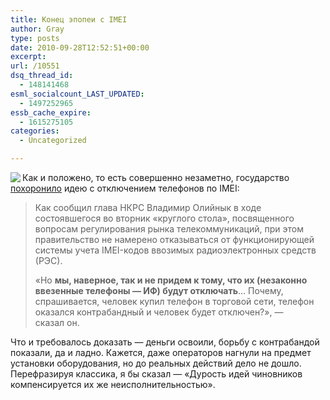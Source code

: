 ```yaml
---
title: Конец эпопеи с IMEI
author: Gray
type: posts
date: 2010-09-28T12:52:51+00:00
excerpt:
url: /10551
dsq_thread_id:
  - 148141468
esml_socialcount_LAST_UPDATED:
  - 1497252965
essb_cache_expire:
  - 1615275105
categories:
  - Uncategorized

---
```








<img src="https://i0.wp.com/forumimg.net/blog/imei-1.jpg?w=740" align="left" data-recalc-dims="1" /> 

Как и&nbsp;положено, то&nbsp;есть совершенно незаметно, государство <a href="http://www.interfax.com.ua/rus/eco/48368/" target="_blank">похоронило</a> идею с&nbsp;отключением телефонов по&nbsp;IMEI:

> Как сообщил глава НКРС Владимир Олийнык в&nbsp;ходе состоявшегося во&nbsp;вторник &laquo;круглого стола&raquo;, посвященного вопросам регулирования рынка телекоммуникаций, при этом правительство не&nbsp;намерено отказываться от&nbsp;функционирующей системы учета IMEI-кодов ввозимых радиоэлектронных средств (РЭС).
> 
> &laquo;Но&nbsp;**мы, наверное, так и&nbsp;не&nbsp;придем к&nbsp;тому, что&nbsp;их (незаконно ввезенные телефоны&nbsp;&mdash; ИФ) будут отключать**&#8230; Почему, спрашивается, человек купил телефон в&nbsp;торговой сети, телефон оказался контрабандный и&nbsp;человек будет отключен?&raquo;,&nbsp;&mdash; сказал&nbsp;он.

Что и&nbsp;требовалось доказать&nbsp;&mdash; деньги освоили, борьбу с&nbsp;контрабандой показали, да&nbsp;и&nbsp;ладно. Кажется, даже операторов нагнули на&nbsp;предмет установки оборудования, но&nbsp;до&nbsp;реальных действий дело не&nbsp;дошло. Перефразируя классика, я&nbsp;бы сказал&nbsp;&mdash; &laquo;Дурость идей чиновников компенсируется их&nbsp;же неисполнительностью&raquo;.